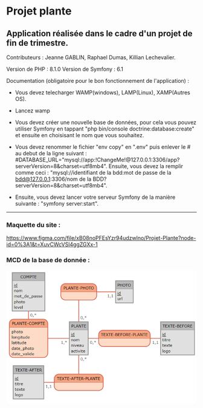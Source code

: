 # Projet plante
## Application réalisée dans le cadre d'un projet de fin de trimestre.

Contributeurs : Jeanne GABLIN, Raphael Dumas, Killian Lechevalier.

Version de PHP : 8.1.0
Version de Symfony : 6.1

Documentation (obligatoire pour le bon fonctionnement de l'application) :

* Vous devez telecharger WAMP(windows), LAMP(Linux), XAMP(Autres OS).

* Lancez wamp

* Vous devez créer une nouvelle base de données, pour cela vous pouvez utiliser Symfony en tappant "php bin/console 
doctrine:database:create" et ensuite en choisisant le nom que vous souhaitez.

* Vous devez renommer le fichier "env copy" en ".env" puis enlever le # au debut de la ligne suivant : 
#DATABASE_URL="mysql://app:!ChangeMe!@127.0.0.1:3306/app?serverVersion=8&charset=utf8mb4". Ensuite, vous
devez la remplir comme ceci : 
"mysql://identifiant de la bdd:mot de passe de la bdd@127.0.0.1:3306/nom de la BDD?serverVersion=8&charset=utf8mb4".

* Ensuite, vous devez lancer votre serveur Symfony de la manière suivante : "symfony server:start".

---
### Maquette du site :

https://www.figma.com/file/xB08noPFEsYzr94udzwlno/Projet-Plante?node-id=0%3A1&t=XuvCWcVSl4ggZGXx-1

### MCD de la base de donnée :

<img src="Annexe/MCD.png">

